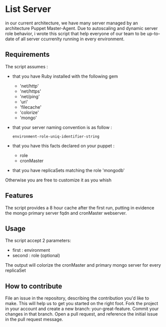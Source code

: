 List Server
======
in  our current architecture, we have many server managed by an architecture Puppet Master-Agent. 
Due to autoscaling and dynamic server role behavior, i wrote this script that help everyone of our team to be up-to-date of all server ccurrenlty running in every environment.

Requirements
---
The script assumes :

- that you have Ruby installed  with the following gem 

    - 'net/http'
    - 'net/https'
    - 'net/ping'
    - 'uri'
    - 'filecache'
    - 'colorize'
    - 'mongo'

- that your server naming convention is as follow : 

    `environment-role-uniq-identifier-string`

- that you have this facts declared on your puppet : 

   - role
   - cronMaster

- that you have replicaSets matching the role 'mongodb'

Otherwise you are free to customize it as you whish

Features
---
The script provides a 8 hour cache after the first  run, putting in evidence the mongo primary server fqdn and cronMaster webserver.

Usage
---
The script accept 2 parameters: 

- first : environment
- second : role   (optional)

The  output will colorize the cronMaster and primary mongo server for every replicaSet

How to contribute
---
File an issue in the repository, describing the contribution you'd like to make.
This will help us to get you started on the right foot.
Fork the project in your account and create a new branch: your-great-feature.
Commit your changes in that branch.
Open a pull request, and reference the initial issue in the pull request message.
